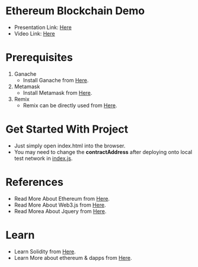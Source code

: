 
# Ethereum Blockchain Demo
- Presentation Link: [Here](https://www.canva.com/design/DAEDpvI6P7Q/vSMs5IZrRjBKrOF7rWjzDw/view)
- Video Link: [Here](https://www.youtube.com/watch?v=hlhy1QsZ4Bw&t=3419s)

# Prerequisites

1. Ganache
	- Install Ganache from [Here](https://www.trufflesuite.com/ganache).
2. Metamask
	- Install Metamask from [Here](https://metamask.io).
3. Remix
	- Remix can be directly used from [Here](http://remix.ethereum.org).

# Get Started With Project
- Just simply open index.html into the browser.
- You may need to change the **contractAddress** after deploying onto local test network in [index.js](https://github.com/Wolverin-e/blockchain-webinar/blob/3d881bcf8cf50140fddcfb2b8c349c4822033008/index.js#L1).

# References
- Read More About Ethereum from [Here](https://ethereum.org/en/).
- Read More About Web3.js from [Here](https://web3js.readthedocs.io/).
- Read Morea About Jquery from [Here](https://api.jquery.com).

# Learn
- Learn Solidity from [Here](https://cryptozombies.io).
- Learn More about ethereum & dapps from [Here](https://www.dappuniversity.com).

